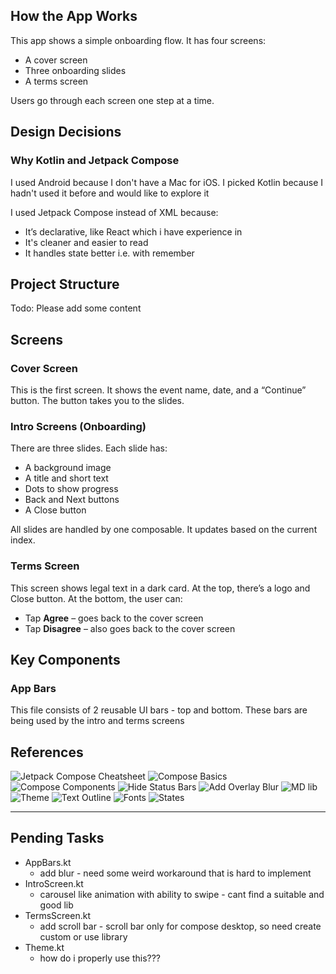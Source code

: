 ## How the App Works

This app shows a simple onboarding flow. It has four screens:
- A cover screen
- Three onboarding slides
- A terms screen

Users go through each screen one step at a time.

## Design Decisions

### Why Kotlin and Jetpack Compose

I used Android because I don't have a Mac for iOS. I picked Kotlin because I hadn't used it before and would like to explore it

I used Jetpack Compose instead of XML because:
- It’s declarative, like React which i have experience in
- It's cleaner and easier to read
- It handles state better i.e. with remember

## Project Structure
Todo: Please add some content

## Screens

### Cover Screen

This is the first screen. It shows the event name, date, and a “Continue” button. The button takes you to the slides.

### Intro Screens (Onboarding)

There are three slides. Each slide has:
- A background image
- A title and short text
- Dots to show progress
- Back and Next buttons
- A Close button

All slides are handled by one composable. It updates based on the current index.

### Terms Screen

This screen shows legal text in a dark card. At the top, there’s a logo and Close button. At the bottom, the user can:

- Tap **Agree** – goes back to the cover screen
- Tap **Disagree** – also goes back to the cover screen

## Key Components

### App Bars

This file consists of 2 reusable UI bars - top and bottom. These bars are being used by the intro and terms screens

## References

![Jetpack Compose Cheatsheet](https://blog.stackademic.com/jetpack-compose-cheatsheet-your-quick-guide-to-modern-android-ui-development-0f24b5d6b7fe)
![Compose Basics](https://developer.android.com/codelabs/jetpack-compose-basics#0)
![Compose Components](https://developer.android.com/develop/ui/compose/components)
![Hide Status Bars](https://developer.android.com/develop/ui/views/layout/immersive)
![Add Overlay Blur](https://timilehin-ty.medium.com/an-overlay-blur-with-androids-jetpack-compose-is-harder-than-it-should-be-e4e4e983cd11)
![MD lib](https://github.com/jeziellago/compose-markdown)
![Theme](https://medium.com/@riztech.dev/theming-and-styling-in-jetpack-compose-with-materialtheme-c0c8254d8404)
![Text Outline](https://stackoverflow.com/questions/66958260/how-to-outline-text-in-jetpack-compose)
![Fonts](https://developer.android.com/develop/ui/compose/text/fonts)
![States](https://medium.com/mobile-innovation-network/understanding-the-difference-between-remember-and-remembersaveable-in-jetpack-compose-29d7231053e5)

---

## Pending Tasks
- AppBars.kt
  - add blur - need some weird workaround that is hard to implement
- IntroScreen.kt
  - carousel like animation with ability to swipe - cant find a suitable and good lib
- TermsScreen.kt
  - add scroll bar - scroll bar only for compose desktop, so need create custom or use library
- Theme.kt
  - how do i properly use this???